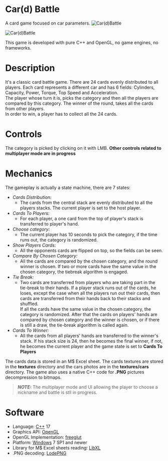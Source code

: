 # Car(d) Battle
A card game focused on car parameters.
![Car(d)Battle](https://user-images.githubusercontent.com/37122127/119583742-873d1180-bdc7-11eb-8389-6f67f44bfbe9.png)

![Car(d)Battle](https://user-images.githubusercontent.com/37122127/120085423-43545000-c0d8-11eb-9db7-61e4e7824eb5.gif)

This game is developed with pure C++ and OpenGL, no game engines, no frameworks.
# Description
It's a classic card battle game. There are 24 cards evenly distributed to all players. Each card represents a different car and has 6 fields: Cylinders, Capacity, Power, Torque, Top Speed and Acceleration.  
The player whose turn it is, picks the category and then all the players are compared by this category. The winner of the round, takes all the cards from other players.  
In order to win, a player has to collect all the 24 cards.
# Controls
The category is picked by clicking on it with LMB.
**Other controls related to multiplayer mode are in progress**
# Mechanics
The gameplay is actually a state machine, there are 7 states:
* *Cards Distribution:*
  * The cards from the central stack are evenly distributed to all the players stacks. The current player is set to the host player.
* *Cards To Players:*
  * For each player, a one card from the top of player's stack is transferred to player's hand.
* *Choose category:*
  * The current player has 10 seconds to pick the category, if the time runs out, the category is randomized.
* *Show Players Cards:*
  * All the opponents cards are flipped on top, so the fields can be seen.
* *Compare By Chosen Category:*
  * All the cards are compared by the chosen category, and the round winner is chosen. If two or more cards have the same value in the chosen category, the tiebreak algorithm is engaged.
* *Tie Break:*
  * Two cards are transferred from players who are taking part in the tie-break to their hands. If a player stack runs out of the cards, he loses, except the case when all the players run out their cards, then cards are transferred from their hands back to their stacks and shuffled.  
  If all the cards have the same value in the chosen category, the category is randomized.
  After that the cards on players' hands are compared by chosen category and the winner is chosen, or if there is still a draw, the tie-break algorithm is called again.
* *Cards To Winner:*
  * All the cards from all players' hands are transferred to the winner's stack. If his stack size is 24, then he becomes the final winner, if not, he becomes the current player and the game state is set to **Cards To Players**

The cards data is stored in an M$ Excel sheet. The cards textures are stored in the **textures** directory and the cars photos are in the **textures/cars** directory.
The game also uses a native C++ code for **.PNG** pictures decompression to bitmaps.  
> **_NOTE:_** The multiplayer mode and UI allowing the player to choose a nickname and battle is stll in progress.
# Software
* Language: [C++](https://www.cplusplus.com/) 17
* Graphics API: [OpenGL](https://www.opengl.org/)
* OpenGL Implementation: [freeglut](http://freeglut.sourceforge.net/)
* Platform: [Windows](https://www.microsoft.com/en-us/windows) 7 SP1 and newer
* Library for M$ Excel sheets reading: [LibXL](https://www.libxl.com/)
* .PNG decoding: [LodePNG](https://github.com/lvandeve/lodepng)
